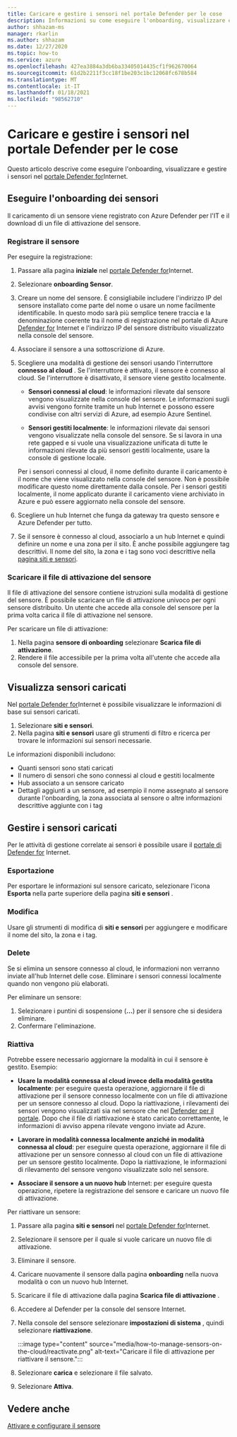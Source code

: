 ```yaml
---
title: Caricare e gestire i sensori nel portale Defender per le cose
description: Informazioni su come eseguire l'onboarding, visualizzare e gestire i sensori in Defender per il portale.
author: shhazam-ms
manager: rkarlin
ms.author: shhazam
ms.date: 12/27/2020
ms.topic: how-to
ms.service: azure
ms.openlocfilehash: 427ea3884a3db6ba33405014435cf1f962670064
ms.sourcegitcommit: 61d2b2211f3cc18f1be203c1bc12068fc678b584
ms.translationtype: MT
ms.contentlocale: it-IT
ms.lasthandoff: 01/18/2021
ms.locfileid: "98562710"
---
```

# <a name="onboard-and-manage-sensors-in-the-defender-for-iot-portal"></a>Caricare e gestire i sensori nel portale Defender per le cose

Questo articolo descrive come eseguire l'onboarding, visualizzare e gestire i sensori nel [portale Defender for](https://portal.azure.com/#blade/Microsoft_Azure_IoT_Defender/IoTDefenderDashboard/Getting_Started)Internet.

## <a name="onboard-sensors"></a>Eseguire l'onboarding dei sensori

Il caricamento di un sensore viene registrato con Azure Defender per l'IT e il download di un file di attivazione del sensore.

### <a name="register-the-sensor"></a>Registrare il sensore

Per eseguire la registrazione:

1. Passare alla pagina **iniziale** nel [portale Defender for](https://portal.azure.com/#blade/Microsoft_Azure_IoT_Defender/IoTDefenderDashboard/Getting_Started)Internet.
1. Selezionare **onboarding Sensor**.
1. Creare un nome del sensore. È consigliabile includere l'indirizzo IP del sensore installato come parte del nome o usare un nome facilmente identificabile. In questo modo sarà più semplice tenere traccia e la denominazione coerente tra il nome di registrazione nel portale di Azure [Defender for](https://portal.azure.com/#blade/Microsoft_Azure_IoT_Defender/IoTDefenderDashboard/Getting_Started) Internet e l'indirizzo IP del sensore distribuito visualizzato nella console del sensore.
1. Associare il sensore a una sottoscrizione di Azure.
1. Scegliere una modalità di gestione dei sensori usando l'interruttore **connesso al cloud** . Se l'interruttore è attivato, il sensore è connesso al cloud. Se l'interruttore è disattivato, il sensore viene gestito localmente.

   - **Sensori connessi al cloud**: le informazioni rilevate dal sensore vengono visualizzate nella console del sensore. Le informazioni sugli avvisi vengono fornite tramite un hub Internet e possono essere condivise con altri servizi di Azure, ad esempio Azure Sentinel.

   - **Sensori gestiti localmente**: le informazioni rilevate dai sensori vengono visualizzate nella console del sensore. Se si lavora in una rete gapped e si vuole una visualizzazione unificata di tutte le informazioni rilevate da più sensori gestiti localmente, usare la console di gestione locale.

   Per i sensori connessi al cloud, il nome definito durante il caricamento è il nome che viene visualizzato nella console del sensore. Non è possibile modificare questo nome direttamente dalla console. Per i sensori gestiti localmente, il nome applicato durante il caricamento viene archiviato in Azure e può essere aggiornato nella console del sensore.

1. Scegliere un hub Internet che funga da gateway tra questo sensore e Azure Defender per tutto.
1. Se il sensore è connesso al cloud, associarlo a un hub Internet e quindi definire un nome e una zona per il sito. È anche possibile aggiungere tag descrittivi. Il nome del sito, la zona e i tag sono voci descrittive nella [pagina siti e sensori](#view-onboarded-sensors).

### <a name="download-the-sensor-activation-file"></a>Scaricare il file di attivazione del sensore

Il file di attivazione del sensore contiene istruzioni sulla modalità di gestione del sensore. È possibile scaricare un file di attivazione univoco per ogni sensore distribuito. Un utente che accede alla console del sensore per la prima volta carica il file di attivazione nel sensore.

Per scaricare un file di attivazione:

1. Nella pagina **sensore di onboarding** selezionare **Scarica file di attivazione**.
1. Rendere il file accessibile per la prima volta all'utente che accede alla console del sensore.

## <a name="view-onboarded-sensors"></a>Visualizza sensori caricati

Nel [portale Defender for](https://portal.azure.com/#blade/Microsoft_Azure_IoT_Defender/IoTDefenderDashboard/Getting_Started)Internet è possibile visualizzare le informazioni di base sui sensori caricati. 

1. Selezionare **siti e sensori**.
1. Nella pagina **siti e sensori** usare gli strumenti di filtro e ricerca per trovare le informazioni sui sensori necessarie.

Le informazioni disponibili includono:

- Quanti sensori sono stati caricati
- Il numero di sensori che sono connessi al cloud e gestiti localmente
- Hub associato a un sensore caricato
- Dettagli aggiunti a un sensore, ad esempio il nome assegnato al sensore durante l'onboarding, la zona associata al sensore o altre informazioni descrittive aggiunte con i tag

## <a name="manage-onboarded-sensors"></a>Gestire i sensori caricati

Per le attività di gestione correlate ai sensori è possibile usare il [portale di Defender for](https://portal.azure.com/#blade/Microsoft_Azure_IoT_Defender/IoTDefenderDashboard/Getting_Started) Internet.

### <a name="export"></a>Esportazione

Per esportare le informazioni sul sensore caricato, selezionare l'icona **Esporta** nella parte superiore della pagina **siti e sensori** .

### <a name="edit"></a>Modifica

Usare gli strumenti di modifica di **siti e sensori** per aggiungere e modificare il nome del sito, la zona e i tag.

### <a name="delete"></a>Delete

Se si elimina un sensore connesso al cloud, le informazioni non verranno inviate all'hub Internet delle cose. Eliminare i sensori connessi localmente quando non vengono più elaborati.

Per eliminare un sensore:

1. Selezionare i puntini di sospensione (**...**) per il sensore che si desidera eliminare. 
1. Confermare l'eliminazione.

### <a name="reactivate"></a>Riattiva

Potrebbe essere necessario aggiornare la modalità in cui il sensore è gestito. Esempio:

- **Usare la modalità connessa al cloud invece della modalità gestita localmente**: per eseguire questa operazione, aggiornare il file di attivazione per il sensore connesso localmente con un file di attivazione per un sensore connesso al cloud. Dopo la riattivazione, i rilevamenti dei sensori vengono visualizzati sia nel sensore che nel [Defender per il portale](https://portal.azure.com/#blade/Microsoft_Azure_IoT_Defender/IoTDefenderDashboard/Getting_Started). Dopo che il file di riattivazione è stato caricato correttamente, le informazioni di avviso appena rilevate vengono inviate ad Azure.

- **Lavorare in modalità connessa localmente anziché in modalità connessa al cloud**: per eseguire questa operazione, aggiornare il file di attivazione per un sensore connesso al cloud con un file di attivazione per un sensore gestito localmente. Dopo la riattivazione, le informazioni di rilevamento del sensore vengono visualizzate solo nel sensore.

- **Associare il sensore a un nuovo hub** Internet: per eseguire questa operazione, ripetere la registrazione del sensore e caricare un nuovo file di attivazione.

Per riattivare un sensore:

1. Passare alla pagina **siti e sensori** nel [portale Defender for](https://portal.azure.com/#blade/Microsoft_Azure_IoT_Defender/IoTDefenderDashboard/Getting_Started)Internet.

2. Selezionare il sensore per il quale si vuole caricare un nuovo file di attivazione.

3. Eliminare il sensore.

4. Caricare nuovamente il sensore dalla pagina **onboarding** nella nuova modalità o con un nuovo hub Internet.

5. Scaricare il file di attivazione dalla pagina **Scarica file di attivazione** .

6. Accedere al Defender per la console del sensore Internet.

7. Nella console del sensore selezionare **impostazioni di sistema** , quindi selezionare **riattivazione**.

   :::image type="content" source="media/how-to-manage-sensors-on-the-cloud/reactivate.png" alt-text="Caricare il file di attivazione per riattivare il sensore.":::

8. Selezionare **carica** e selezionare il file salvato.

9. Selezionare **Attiva**. 

## <a name="see-also"></a>Vedere anche

[Attivare e configurare il sensore](how-to-activate-and-set-up-your-sensor.md)
